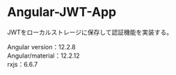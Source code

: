 # Angular-JWT-App

JWTをローカルストレージに保存して認証機能を実装する。

Angular version：12.2.8<br>
Angular/material：12.2.12<br>
rxjs：6.6.7 

